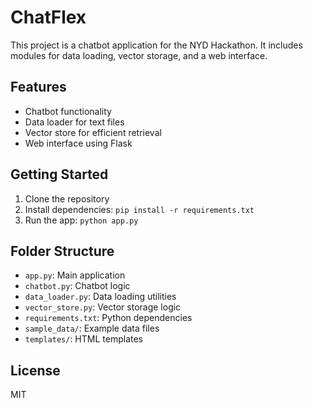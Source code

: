 # ChatFlex

This project is a chatbot application for the NYD Hackathon. It includes modules for data loading, vector storage, and a web interface.

## Features
- Chatbot functionality
- Data loader for text files
- Vector store for efficient retrieval
- Web interface using Flask

## Getting Started
1. Clone the repository
2. Install dependencies: `pip install -r requirements.txt`
3. Run the app: `python app.py`

## Folder Structure
- `app.py`: Main application
- `chatbot.py`: Chatbot logic
- `data_loader.py`: Data loading utilities
- `vector_store.py`: Vector storage logic
- `requirements.txt`: Python dependencies
- `sample_data/`: Example data files
- `templates/`: HTML templates

## License
MIT
